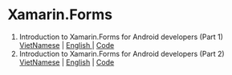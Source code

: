 # Xamarin.Forms
1. Introduction to Xamarin.Forms for Android developers (Part 1) <a href="https://ngocminhtran.com/2018/06/27/nhap-mon-xamarin-forms-cho-nha-phat-trien-android/">VietNamese</a> | <a href="https://dzone.com/articles/introduction-to-xamarinforms-for-android-developer">English </a>| <a href="https://github.com/TranNgocMinh/Xamarin.Forms/tree/master/HelloWorld">Code</a>
2. Introduction to Xamarin.Forms for Android developers (Part 2) <a href="https://ngocminhtran.com/2018/07/03/tao-giao-dien-nguoi-dung-user-interface-trong-xamarin-forms-bang-cach-su-dung-xaml/">VietNamese</a> | <a href="https://dzone.com/articles/introduction-to-xamarinforms-for-android-developer-1">English</a> | <a href="https://github.com/TranNgocMinh/Xamarin.Forms/tree/master/FirstUIXAML">Code</a>
